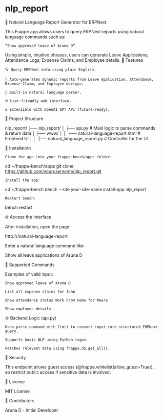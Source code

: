 # nlp_report
🧠 Natural Language Report Generator for ERPNext

This Frappe app allows users to query ERPNext reports using natural language commands such as:

    “Show approved leave of Aruna D”

Using simple, intuitive phrases, users can generate Leave Applications, Attendance Logs, Expense Claims, and Employee details.
🚀 Features

    🔍 Query ERPNext data using plain English.

    📄 Auto-generates dynamic reports from Leave Application, Attendance, Expense Claim, and Employee doctype.

    🧠 Built-in natural language parser.

    🌐 User-friendly web interface.

    ⚙️ Extensible with OpenAI GPT API (future-ready).

📂 Project Structure

nlp_report/
├── nlp_report/
│   ├── api.py                       # Main logic to parse commands & return data
│   ├── www/
│   │   ├── natural-language-report.html  # Frontend UI
│   │   ├── natural_language_report.py    # Controller for the UI

🔧 Installation

    Clone the app into your frappe-bench/apps folder:

cd ~/frappe-bench/apps
git clone https://github.com/yourusername/nlp_report.git

    Install the app:

cd ~/frappe-bench
bench --site your-site-name install-app nlp_report

    Restart bench:

bench restart

🌐 Access the Interface

After installation, open the page:

http://<your-site>/natural-language-report

Enter a natural language command like:

Show all leave applications of Aruna D

🧠 Supported Commands

Examples of valid input:

    Show approved leave of Aruna D

    List all expense claims for John

    Show attendance status Work From Home for Meera

    Show employee details

⚙️ Backend Logic (api.py)

    Uses parse_command_with_llm() to convert input into structured ERPNext query.

    Supports basic NLP using Python regex.

    Fetches relevant data using frappe.db.get_all().

🔐 Security

This endpoint allows guest access (@frappe.whitelist(allow_guest=True)), so restrict public access if sensitive data is involved.



📄 License

MIT License

🙌 Contributors

Aruna D - Initial Developer
